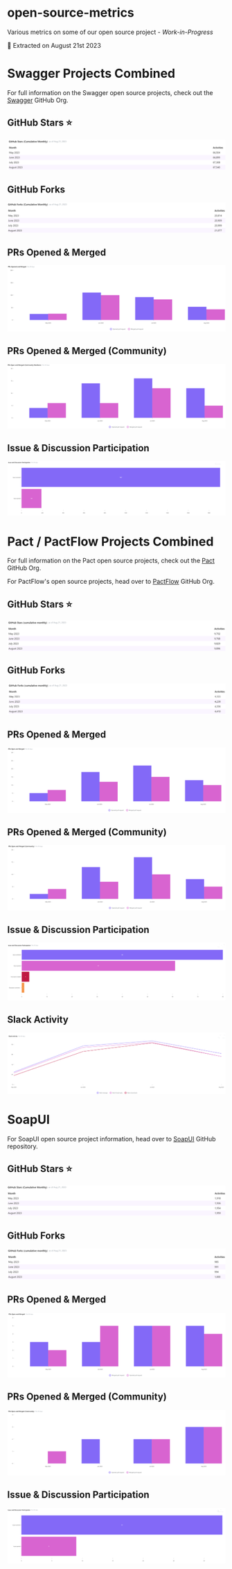 # open-source-metrics
Various metrics on some of our open source project - _Work-in-Progress_

📅 Extracted on August 21st 2023

# Swagger Projects Combined

For full information on the Swagger open source projects, check out the [Swagger](https://github.com/swagger-api) GitHub Org.

## GitHub Stars ⭐

![GitHub Stars](./images/swagger/GitHub-Stars.png)

## GitHub Forks 

![GitHub Forks](./images/swagger/GitHub-Forks.png)

## PRs Opened & Merged

![GitHub PRs](./images/swagger/PRs-Opened-Merged.png)

## PRs Opened & Merged (Community)

![GitHub PRs Community](./images/swagger/PRs-Opened-Merged-Community.png)

## Issue & Discussion Participation

![GitHub Issues or Discussions](./images/swagger/Issue-Participation.png)




# Pact / PactFlow Projects Combined

For full information on the Pact open source projects, check out the [Pact](https://github.com/pact-foundation) GitHub Org. 

For PactFlow's open source projects, head over to [PactFlow](https://github.com/pactflow) GitHub Org.

## GitHub Stars ⭐

![GitHub Stars](./images/pact-pactflow/GitHub-Stars.png)

## GitHub Forks 

![GitHub Forks](./images/pact-pactflow/GitHub-Forks.png)

## PRs Opened & Merged

![GitHub PRs](./images/pact-pactflow/PRs-Opened-Merged.png)

## PRs Opened & Merged (Community)

![GitHub PRs Community](./images/pact-pactflow/PRs-Opened-Merged-Community.png)

## Issue & Discussion Participation

![GitHub Issues or Discussions](./images/pact-pactflow/Issue-Participation.png)

## Slack Activity
![Slack Activity](./images/pact-pactflow/Slack-Activity.png)


# SoapUI

For SoapUI open source project information, head over to [SoapUI](https://github.com/SmartBear/soapui) GitHub repository.

## GitHub Stars ⭐

![GitHub Stars](./images/soapui/GitHub-Stars.png)

## GitHub Forks 

![GitHub Forks](./images/soapui/GitHub-Forks.png)

## PRs Opened & Merged

![GitHub PRs](./images/soapui/PRs-Opened-Merged.png)

## PRs Opened & Merged (Community)

![GitHub PRs Community](./images/soapui/PRs-Opened-Merged-Community.png)

## Issue & Discussion Participation

![GitHub Issues or Discussions](./images/soapui/Issue-Participation.png)
